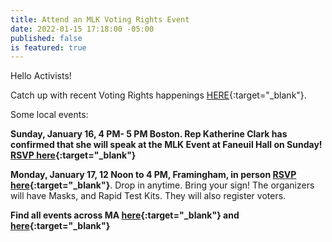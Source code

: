 ```yaml
---
title: Attend an MLK Voting Rights Event
date: 2022-01-15 17:18:00 -05:00
published: false
is featured: true
---
```


Hello Activists!

Catch up with recent Voting Rights happenings [HERE](https://docs.google.com/document/d/1DLmfAbnuFECoXDF0qfmYu1caT_HH1O9L616dRBOrvtE/){:target="_blank"}.

Some local events:

**Sunday, January 16, 4 PM- 5 PM Boston. Rep Katherine Clark has confirmed that she will speak at the MLK Event at Faneuil Hall on Sunday! [RSVP here](https://www.mobilize.us/dfadcoalition/event/436861/?link_id=6&can_id=5b37021dbc0c923fe37b06811eb9fbb5&source=email-indivisible-acton-area-jan-14-weekend-update-plus-listen-read-watch&email_referrer=email_1409827&email_subject=indivisible-acton-area-jan-14-weekend-update-plus-listen-read-watch){:target="_blank"}**

**Monday, January 17, 12 Noon to 4 PM, Framingham, in person [RSVP here](https://www.mobilize.us/dfadcoalition/event/436162/?link_id=7&can_id=5b37021dbc0c923fe37b06811eb9fbb5&source=email-indivisible-acton-area-jan-14-weekend-update-plus-listen-read-watch&email_referrer=email_1409827&email_subject=indivisible-acton-area-jan-14-weekend-update-plus-listen-read-watch){:target="_blank"}**. Drop in anytime. Bring your sign! The organizers will have Masks, and Rapid Test Kits. They will also register voters.

**Find all events across MA [here](https://news-magic.org/events/list/?tribe-bar-date=2022-01-17&tribe_tags%5B0%5D=5&link_id=8&can_id=5b37021dbc0c923fe37b06811eb9fbb5&source=email-indivisible-acton-area-jan-14-weekend-update-plus-listen-read-watch&email_referrer=email_1409827&email_subject=indivisible-acton-area-jan-14-weekend-update-plus-listen-read-watch){:target="_blank"} and [here](https://www.mobilize.us/dfadcoalition/?country=US&state=MA&link_id=9&can_id=5b37021dbc0c923fe37b06811eb9fbb5&source=email-indivisible-acton-area-jan-14-weekend-update-plus-listen-read-watch&email_referrer=email_1409827&email_subject=indivisible-acton-area-jan-14-weekend-update-plus-listen-read-watch){:target="_blank"}**